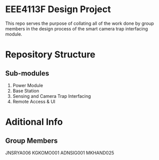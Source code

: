 # EEE4113F Design Project
This repo serves the purpose of collating all of the work done by group members in the design process of the smart camera trap interfacing module.

# Repository Structure
## Sub-modules
1. Power Module
2. Base Station
3. Sensing and Camera Trap Interfacing
4. Remote Access & UI

# Aditional Info
## Group Members
JNSRYA006
KGKOMO001
ADNSIG001
MKHAND025
